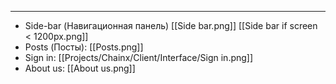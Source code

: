 
___
-  Side-bar (Навигационная панель) [[Side bar.png]] [[Side bar if screen < 1200px.png]]
-  Posts (Посты):  [[Posts.png]]
- Sign in: [[Projects/Chainx/Client/Interface/Sign in.png]]
- About us: [[About us.png]]
